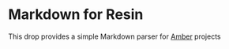# Markdown for Resin

This drop provides a simple Markdown parser for
[Amber](http://www.amber-lang.net) projects
